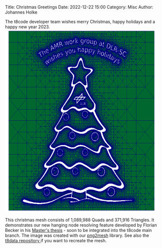 Title: Christmas Greetings
Date: 2022-12-22 15:00
Category: Misc
Author: Johannes Holke

The t8code developer team wishes merry Christmas, happy holidays and a happy new year 2023.
<img src="images/christmas22/t8codeWeihnachtsgruesse2022_mesh_small.png" height="600" />

This christmas mesh consists of 1,089,988 Quads and 371,916 Triangles.
It demonstrates our new hanging node resolving feature developed by Florian Becker in his <a href="https://elib.dlr.de/187499"> Master's thesis</a> - soon to be integrated into the t8code main branch.
The image was created with our <a href="https://github.com/dlr-amr/png2mesh">png2mesh</a> library. See also the <a href="https://github.com/DLR-AMR/t8data/tree/main/png2mesh/ChristmasCard2022"> t8data repository </a> if you want to recreate the mesh.
